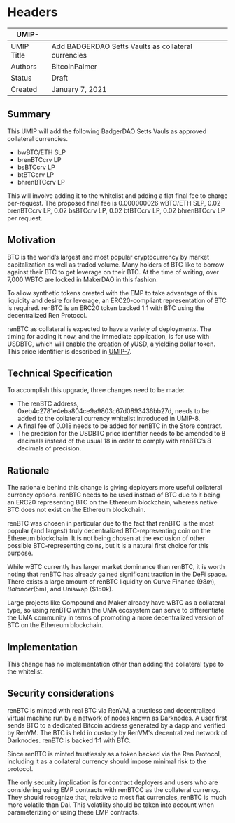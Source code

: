 # Headers

| UMIP-   |                                     |
| ---------- | ----------------------------------- |
| UMIP Title | Add BADGERDAO Setts Vaults as collateral currencies |
| Authors    | BitcoinPalmer  |
| Status     | Draft                               |
| Created    | January 7, 2021                    |

## Summary

This UMIP will add the following BadgerDAO Setts Vauls as approved collateral currencies.
- bwBTC/ETH SLP
- brenBTCcrv LP
- bsBTCcrv LP
- btBTCcrv LP
- bhrenBTCcrv LP 

 This will involve adding it to the whitelist and adding a flat final fee to charge per-request. The proposed final fee is 0.000000026 wBTC/ETH SLP, 0.02 brenBTCcrv LP,  0.02 bsBTCcrv LP, 0.02 btBTCcrv LP, 0.02 bhrenBTCcrv LP per request.

## Motivation

BTC is the world’s largest and most popular cryptocurrency by market capitalization as well as traded volume. Many holders of BTC like to borrow against their BTC to get leverage on their BTC. At the time of writing, over 7,000 WBTC are locked in MakerDAO in this fashion.

To allow synthetic tokens created with the EMP to take advantage of this liquidity and desire for leverage, an ERC20-compliant representation of BTC is required. renBTC is an ERC20 token backed 1:1 with BTC using the decentralized Ren Protocol.

renBTC as collateral is expected to have a variety of deployments. The timing for adding it now, and the immediate application, is for use with USDBTC, which will enable the creation of yUSD, a yielding dollar token. This price identifier is described in [UMIP-7](./umip-7.md).

## Technical Specification

To accomplish this upgrade, three changes need to be made:

- The renBTC address, 0xeb4c2781e4eba804ce9a9803c67d0893436bb27d, needs to be added to the collateral currency whitelist introduced in UMIP-8.
- A final fee of 0.018 needs to be added for renBTC in the Store contract.
- The precision for the USDBTC price identifier needs to be amended to 8 decimals instead of the usual 18 in order to comply with renBTC’s 8 decimals of precision.

## Rationale

The rationale behind this change is giving deployers more useful collateral currency options. renBTC needs to be used instead of BTC due to it being an ERC20 representing BTC on the Ethereum blockchain, whereas native BTC does not exist on the Ethereum blockchain.

renBTC was chosen in particular due to the fact that renBTC is the most popular (and largest) truly decentralized BTC-representing coin on the Ethereum blockchain. It is not being chosen at the exclusion of other possible BTC-representing coins, but it is a natural first choice for this purpose.

While wBTC currently has larger market dominance than renBTC, it is worth noting that renBTC has already gained significant traction in the DeFi space. There exists a large amount of renBTC liquidity on Curve Finance ($98m), Balancer ($5m), and Uniswap ($150k).

Large projects like Compound and Maker already have wBTC as a collateral type, so using renBTC within the UMA ecosystem can serve to differentiate the UMA community in terms of promoting a more decentralized version of BTC on the Ethereum blockchain.

## Implementation

This change has no implementation other than adding the collateral type to the whitelist.

## Security considerations

renBTC is minted with real BTC via RenVM, a trustless and decentralized virtual machine run by a network of nodes known as Darknodes. A user first sends BTC to a dedicated Bitcoin address generated by a dapp and verified by RenVM. The BTC is held in custody by RenVM's decentralized network of Darknodes. renBTC is backed 1:1 with BTC.

Since renBTC is minted trustlessly as a token backed via the Ren Protocol, including it as a collateral currency should impose minimal risk to the protocol.

The only security implication is for contract deployers and users who are considering using EMP contracts with renBTCC as the collateral currency. They should recognize that, relative to most fiat currencies, renBTC is much more volatile than Dai. This volatility should be taken into account when parameterizing or using these EMP contracts.
